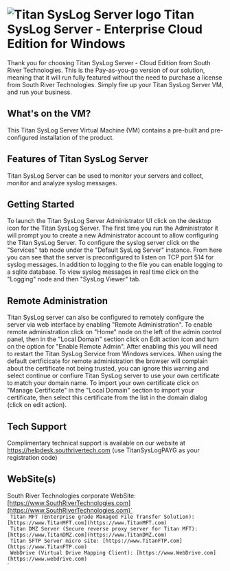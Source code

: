 # <img src="https://srtcdnstorage.blob.core.windows.net/software/nextgen/slserver/titansyslog48.png" alt="Titan SysLog Server logo"> Titan SysLog Server - Enterprise Cloud Edition for Windows </img>

Thank you for choosing Titan SysLog Server - Cloud Edition from South River Technologies. This is the Pay-as-you-go version of our solution, meaning that it will run fully featured without the need to purchase a license from South River Technologies. Simply fire up your Titan SysLog Server VM, and run your business.

## What's on the VM?

This Titan SysLog Server Virtual Machine (VM) contains a pre-built and pre-configured installation of the product.

## Features of Titan SysLog Server

Titan SysLog Server can be used to monitor your servers and collect, monitor and analyze syslog messages.

## Getting Started

To launch the Titan SysLog Server Administrator UI click on the desktop icon for the Titan SysLog Server. The first time you run the Administrator it will prompt you to create a new Administrator account to allow configuring the Titan SysLog Server. To configure the syslog server click on the "Services" tab node under the "Default SysLog Server" instance. From here you can see that the server is preconfigured to listen on TCP port 514 for syslog messages. In addition to logging to the file you can enable logging to a sqlite database. To view syslog messages in real time click on the "Logging" node and then "SysLog Viewer" tab.

## Remote Administration

Titan SysLog server can also be configured to remotely configure the server via web interface by enabling "Remote Administration". To enable remote administration click on "Home" node on the left of the admin control panel, then in the "Local Domain" section click on Edit action icon and turn on the option for "Enable Remote Admin". After enabling this you will need to restart the Titan SysLog Service from Windows services. When using the default certficicate for remote administration the browser will complain about the certificate not being trusted, you can ignore this warning and select continue or confiure Titan SysLog server to use your own certificate to match your domain name. To import your own certificate click on "Manage Certificate" in the "Local Domain" section to import your certificate, then select this certificate from the list in the domain dialog (click on edit action).

## Tech Support

Complimentary technical support is available on our website at https://helpdesk.southrivertech.com (use TitanSysLogPAYG as your registration code)

## WebSite(s)

South River Technologies corporate WebSite:  [https://www.SouthRiverTechnologies.com](https://www.SouthRiverTechnologies.com)`<br />`
Titan MFT (Enterprise grade Managed File Transfer Solution): [https://www.TitanMFT.com](https://www.TitanMFT.com)`<br />`
Titan DMZ Server (Secure reverse proxy server for Titan MFT): [https://www.TitanDMZ.com](https://www.TitanDMZ.com)`<br />`
Titan SFTP Server micro site: [https://www.TitanFTP.com](https://www.TitanFTP.com)`<br />`
WebDrive (Virtual Drive Mapping Client): [https://www.WebDrive.com](https://www.webdrive.com)`<br />`

